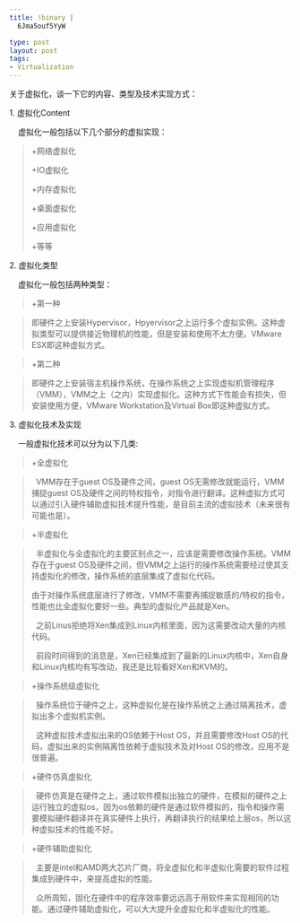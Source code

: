 ```yaml
--- 
title: !binary |
  6Jma5ouf5YyW

type: post
layout: post
tags: 
- Virtualization
---
```

<p>关于虚拟化，谈一下它的内容、类型及技术实现方式：</p>  <p>1. 虚拟化Content</p>  <p>    虚拟化一般包括以下几个部分的虚拟实现：</p>  <blockquote>   <p>+网络虚拟化</p>    <p>+IO虚拟化</p>    <p>+内存虚拟化</p>    <p>+桌面虚拟化</p>    <p>+应用虚拟化</p>    <p>+等等</p> </blockquote>  <p>2. 虚拟化类型</p>  <p>    虚拟化一般包括两种类型：</p>  <blockquote>   <p>+第一种</p> </blockquote>  <blockquote>   <p>即硬件之上安装Hypervisor，Hpyervisor之上运行多个虚拟实例。这种虚拟类型可以提供接近物理机的性能，但是安装和使用不太方便。VMware ESX即这种虚拟方式。</p> </blockquote>  <blockquote>   <p>+第二种</p> </blockquote>  <blockquote>   <p>即硬件之上安装宿主机操作系统，在操作系统之上实现虚拟机管理程序（VMM），VMM之上（之内）实现虚拟化。这种方式下性能会有损失，但安装使用方便，VMware Workstation及Virtual Box即这种虚拟方式。</p> </blockquote>  <p>3. 虚拟化技术及实现</p>  <p>    一般虚拟化技术可以分为以下几类:</p>  <blockquote>   <p>+全虚拟化</p> </blockquote>  <blockquote>   <p>  VMM存在于guest OS及硬件之间，guest OS无需修改就能运行，VMM捕捉guest OS及硬件之间的特权指令，对指令进行翻译。这种虚拟方式可以通过引入硬件辅助虚拟技术提升性能，是目前主流的虚拟技术（未来很有可能也是）。</p> </blockquote>  <blockquote>   <p>+半虚拟化</p> </blockquote>  <blockquote>   <p>  半虚拟化与全虚拟化的主要区别点之一，应该是需要修改操作系统。VMM存在于guest OS及硬件之间，但VMM之上运行的操作系统需要经过使其支持虚拟化的修改，操作系统的底层集成了虚拟化代码。</p>    <p>由于对操作系统底层进行了修改，VMM不需要再捕捉敏感的/特权的指令，性能也比全虚拟化要好一些。典型的虚拟化产品就是Xen。</p>    <p>  之前Linus拒绝将Xen集成到Linux内核里面，因为这需要改动大量的内核代码。</p>    <p>  前段时间得到的消息是，Xen已经集成到了最新的Linux内核中，Xen自身和Linux内核均有写改动，我还是比较看好Xen和KVM的。</p> </blockquote>  <blockquote>   <p>+操作系统级虚拟化</p> </blockquote>  <blockquote>   <p>  操作系统位于硬件之上，这种虚拟化是在操作系统之上通过隔离技术，虚拟出多个虚拟机实例。</p>    <p>  这种虚拟技术虚拟出来的OS依赖于Host OS，并且需要修改Host OS的代码，虚拟出来的实例隔离性依赖于虚拟技术及对Host OS的修改，应用不是很普遍。</p> </blockquote>  <blockquote>   <p>+硬件仿真虚拟化</p> </blockquote>  <blockquote>   <p>  硬件仿真是在硬件之上，通过软件模拟出独立的硬件，在模拟的硬件之上运行独立的虚拟os，因为os依赖的硬件是通过软件模拟的，指令和操作需要模拟硬件翻译并在真实硬件上执行，再翻译执行的结果给上层os，所以这种虚拟技术的性能不好。</p> </blockquote>  <blockquote>   <p>+硬件辅助虚拟化</p> </blockquote>  <blockquote>   <p>  主要是intel和AMD两大芯片厂商，将全虚拟化和半虚拟化需要的软件过程集成到硬件中，来提高虚拟的性能。</p>    <p>  众所周知，固化在硬件中的程序效率要远远高于用软件来实现相同的功能。通过硬件辅助虚拟化，可以大大提升全虚拟化和半虚拟化的性能。</p></blockquote>
